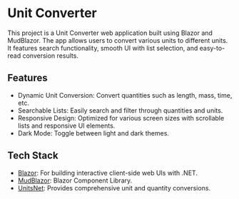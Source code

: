 # Unit Converter

This project is a Unit Converter web application built using Blazor and MudBlazor. 
The app allows users to convert various units to different units. It features search functionality, smooth UI with list selection, and easy-to-read conversion results.

## Features
- Dynamic Unit Conversion: Convert quantities such as length, mass, time, etc.
- Searchable Lists: Easily search and filter through quantities and units.
- Responsive Design: Optimized for various screen sizes with scrollable lists and responsive UI elements.
- Dark Mode: Toggle between light and dark themes.

## Tech Stack
- [Blazor](https://dotnet.microsoft.com/en-us/apps/aspnet/web-apps/blazor): For building interactive client-side web UIs with .NET.
- [MudBlazor](https://mudblazor.com/): Blazor Component Library.
- [UnitsNet](https://github.com/angularsen/UnitsNet?tab=readme-ov-file#static-typing): Provides comprehensive unit and quantity conversions.
